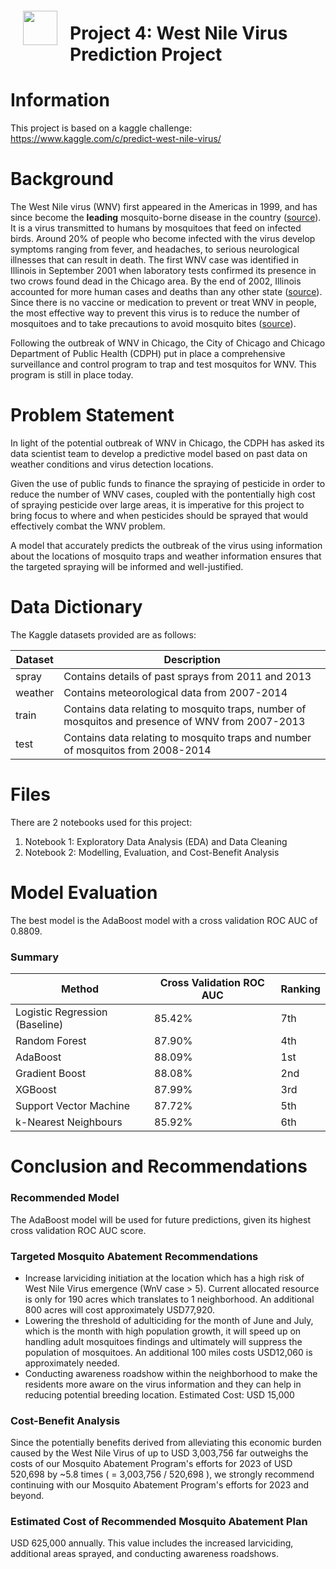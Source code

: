 <img src="http://imgur.com/1ZcRyrc.png" style="float: left; margin: 20px; height: 55px">

# Project 4: West Nile Virus Prediction Project

# Information
This project is based on a kaggle challenge: https://www.kaggle.com/c/predict-west-nile-virus/

# Background
The West Nile virus (WNV) first appeared in the Americas in 1999, and has since become the **leading** mosquito-borne disease in the country ([source](https://www.nejm.org/doi/full/10.1056/NEJM200106143442401)). It is a virus transmitted to humans by mosquitoes that feed on infected birds. Around 20% of people who become infected with the virus develop symptoms ranging from fever, and headaches, to serious neurological illnesses that can result in death. The first WNV case was identified in Illinois in September 2001 when laboratory tests confirmed its presence in two crows found dead in the Chicago area. By the end of 2002, Illinois accounted for more human cases and deaths than any other state ([source](https://dph.illinois.gov/topics-services/diseases-and-conditions/west-nile-virus)). Since there is no vaccine or medication to prevent or treat WNV in people, the most effective way to prevent this virus is to reduce the number of mosquitoes and to take precautions to avoid mosquito bites ([source](https://www.cdc.gov/westnile/index.html#:~:text=There%20are%20no%20vaccines%20to,a%20fever%20and%20other%20symptoms.)). 

Following the outbreak of WNV in Chicago, the City of Chicago and Chicago Department of Public Health (CDPH) put in place a comprehensive surveillance and control program to trap and test mosquitos for WNV. This program is still in place today.

# Problem Statement
In light of the potential outbreak of WNV in Chicago, the CDPH has asked its data scientist team to develop a predictive model based on past data on weather conditions and virus detection locations.

Given the use of public funds to finance the spraying of pesticide in order to  reduce the number of WNV cases, coupled with the pontentially high cost of spraying pesticide over large areas, it is imperative for this project to bring focus to where and when pesticides should be sprayed that would effectively combat the WNV problem.

A model that accurately predicts the outbreak of the virus using information about the locations of mosquito traps and weather information ensures that the targeted spraying will be informed and well-justified.

# Data Dictionary
 
The Kaggle datasets provided are as follows:
 
|Dataset| Description|
|---|---|
|spray| Contains details of past sprays from 2011 and 2013|
|weather| Contains meteorological data from 2007-2014|
|train| Contains data relating to mosquito traps, number of mosquitos and presence of WNV from 2007-2013|
|test| Contains data relating to mosquito traps and number of mosquitos from 2008-2014|

# Files
There are 2 notebooks used for this project:

1.  Notebook 1: Exploratory Data Analysis (EDA) and Data Cleaning
2.  Notebook 2: Modelling, Evaluation, and Cost-Benefit Analysis

# Model Evaluation
The best model is the AdaBoost model with a cross validation ROC AUC of 0.8809.

### Summary
| Method | Cross Validation ROC AUC | Ranking|
|---|---|---|
| Logistic Regression (Baseline) | 85.42% | 7th |
| Random Forest| 87.90%  | 4th |
| AdaBoost | 88.09%  | 1st | 
| Gradient Boost | 88.08% | 2nd |
| XGBoost | 87.99% | 3rd |
| Support Vector Machine | 87.72% | 5th |
| k-Nearest Neighbours | 85.92% | 6th |

# Conclusion and Recommendations

### Recommended Model
The AdaBoost model will be used for future predictions, given its highest cross validation ROC AUC score.

###  Targeted Mosquito Abatement Recommendations
-   Increase larviciding initiation at the location which has a high risk of West Nile Virus emergence (WnV case > 5). Current allocated resource is only for 190 acres which translates to 1 neighborhood. An additional 800 acres will cost approximately USD77,920.
-   Lowering the threshold of adulticiding for the month of June and July, which is the month with high population growth, it will speed up on handling adult mosquitoes findings and ultimately will suppress the population of mosquitoes. An additional 100 miles costs USD12,060 is approximately needed.
-   Conducting awareness roadshow within the neighborhood to make the residents more aware on the virus information and they can help in reducing potential breeding location. Estimated Cost: USD 15,000


### Cost-Benefit Analysis
Since the potentially benefits derived from alleviating this economic burden caused by the West Nile Virus of up to USD 3,003,756 far outweighs the costs of our Mosquito Abatement Program's efforts for 2023 of USD 520,698 by ~5.8 times ( = 3,003,756 / 520,698 ), we strongly recommend continuing with our Mosquito Abatement Program's efforts for 2023 and beyond.

### Estimated Cost of Recommended Mosquito Abatement Plan
USD 625,000 annually. This value includes the increased larviciding, additional areas sprayed, and conducting awareness roadshows.
